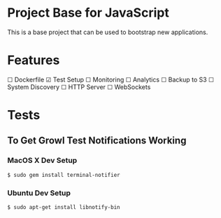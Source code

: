 # Project Base for JavaScript

This is a base project that can be used to bootstrap new applications.

# Features

☐ Dockerfile
☑ Test Setup
☐ Monitoring
☐ Analytics
☐ Backup to S3
☐ System Discovery
☐ HTTP Server
☐ WebSockets

# Tests

## To Get Growl Test Notifications Working

### MacOS X Dev Setup

```bash
$ sudo gem install terminal-notifier
```

### Ubuntu Dev Setup

```bash
$ sudo apt-get install libnotify-bin
```
